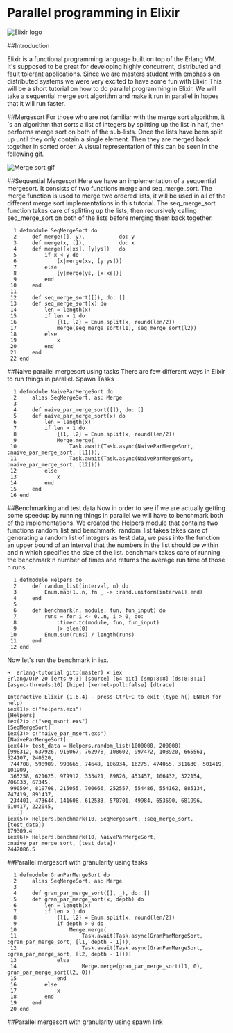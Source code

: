 # Parallel programming in Elixir

![Elixir logo](https://encrypted-tbn0.gstatic.com/images?q=tbn:ANd9GcT2Kncd_AWN2DfPoSvv6sQieZtLlKG4YeLu5FuJn-8g__fZt5uX)


##Introduction

Elixir is a functional programming language built on top of the Erlang VM.
It's supposed to be great for developing highly concurrent, distributed and fault tolerant applications. Since we are masters student with emphasis on distributed systems we were very excited to have some fun with Elixir. 
This will be a short tutorial on how to do parallel programming in Elixir. We will take a sequential merge sort algorithm and make it run in parallel in hopes that it will run faster. 

##Mergesort
For those who are not familiar with the merge sort algorithm, it´s an algorithm that sorts a list of integers by splitting up the list in half, then performs merge sort on both of the sub-lists. Once the lists have been split up until they only contain a single element. Then they are merged back together in sorted order. A visual representation of this can be seen in the following gif.

![Merge sort gif](https://upload.wikimedia.org/wikipedia/commons/c/cc/Merge-sort-example-300px.gif)

##Sequential Mergesort
Here we have an implementation of a sequential mergesort. It consists of two functions merge and seq\_merge\_sort. The merge function is used to merge two ordered lists, it will be used in all of the different merge sort implementations in this tutorial. 
The seq\_merge\_sort function takes care of splitting up the lists, then recursively calling seq_merge_sort on both of the lists before merging them back together.

```
  1 defmodule SeqMergeSort do
  2     def merge([], y),           do: y
  3     def merge(x, []),           do: x
  4     def merge([x|xs], [y|ys])   do
  5         if x < y do
  6             [x|merge(xs, [y|ys])]
  7         else
  8             [y|merge(ys, [x|xs])]
  9         end
 10     end
 11 
 12     def seq_merge_sort([]), do: []
 13     def seq_merge_sort(x) do
 14         len = length(x)
 15         if len > 1 do
 16             {l1, l2} = Enum.split(x, round(len/2))
 17             merge(seq_merge_sort(l1), seq_merge_sort(l2))
 18         else
 19             x
 20         end
 21     end
 22 end
```



##Naive parallel mergesort using tasks
There are few different ways in Elixir to run things in parallel. 
Spawn
Tasks

```
  1 defmodule NaiveParMergeSort do
  2     alias SeqMergeSort, as: Merge
  3 
  4     def naive_par_merge_sort([]), do: []
  5     def naive_par_merge_sort(x) do
  6         len = length(x)
  7         if len > 1 do
  8             {l1, l2} = Enum.split(x, round(len/2))
  9             Merge.merge(
 10                 Task.await(Task.async(NaiveParMergeSort, :naive_par_merge_sort, [l1])),                          
 11                 Task.await(Task.async(NaiveParMergeSort, :naive_par_merge_sort, [l2])))
 12         else
 13             x
 14         end
 15     end
 16 end
```





##Benchmarking and test data
Now in order to see if we are actually getting some speedup by running things in parallel we will have to benchmark both of the implementations. We created the Helpers module that contains two functions random\_list and benchmark. random\_list takes takes care of generating a random list of integers as test data, we pass into the function an upper bound of an interval that the numbers in the list should be within and n which specifies the size of the list.
benchmark takes care of running the benchmark n number of times and returns the average run time of those n runs.

```
  1 defmodule Helpers do
  2     def random_list(interval, n) do
  3         Enum.map(1..n, fn _ -> :rand.uniform(interval) end)
  4     end
  5 
  6     def benchmark(n, module, fun, fun_input) do
  7         runs = for i <- 0..n, i > 0, do:
  8             :timer.tc(module, fun, fun_input)
  9             |> elem(0)
 10         Enum.sum(runs) / length(runs)
 11     end
 12 end
```

Now let's run the benchmark in iex.

```
➜  erlang-tutorial git:(master) ✗ iex
Erlang/OTP 20 [erts-9.3] [source] [64-bit] [smp:8:8] [ds:8:8:10] [async-threads:10] [hipe] [kernel-poll:false] [dtrace]

Interactive Elixir (1.6.4) - press Ctrl+C to exit (type h() ENTER for help)
iex(1)> c("helpers.exs") 
[Helpers]
iex(2)> c("seq_msort.exs") 
[SeqMergeSort]
iex(3)> c("naive_par_msort.exs")
[NaiveParMergeSort]
iex(4)> test_data = Helpers.random_list(1000000, 200000)
[998312, 637926, 916067, 762978, 108602, 997472, 108920, 665561, 524107, 240520,
 744708, 598909, 990665, 74648, 106934, 16275, 474055, 311630, 501419, 101909,
 365258, 621625, 979912, 333421, 89826, 453457, 106432, 322154, 706833, 67345,
 990594, 819708, 215055, 700666, 252557, 554486, 554162, 885134, 747419, 891437,
 234401, 473644, 141608, 612533, 570701, 49984, 653690, 681996, 610417, 222045,
 ...]
iex(5)> Helpers.benchmark(10, SeqMergeSort, :seq_merge_sort, [test_data])
179309.4
iex(6)> Helpers.benchmark(10, NaiveParMergeSort, :naive_par_merge_sort, [test_data])
2442086.5
```


##Parallel mergesort with granularity using tasks
```
  1 defmodule GranParMergeSort do
  2     alias SeqMergeSort, as: Merge
  3 
  4     def gran_par_merge_sort([], _), do: []
  5     def gran_par_merge_sort(x, depth) do
  6         len = length(x)
  7         if len > 1 do
  8             {l1, l2} = Enum.split(x, round(len/2))
  9             if depth > 0 do
 10                 Merge.merge(
 11                     Task.await(Task.async(GranParMergeSort, :gran_par_merge_sort, [l1, depth - 1])),
 12                     Task.await(Task.async(GranParMergeSort, :gran_par_merge_sort, [l2, depth - 1])))
 13             else
 14                     Merge.merge(gran_par_merge_sort(l1, 0), gran_par_merge_sort(l2, 0))
 15             end
 16         else
 17             x
 18         end
 19     end
 20 end
```


##Parallel mergesort with granularity using spawn link






